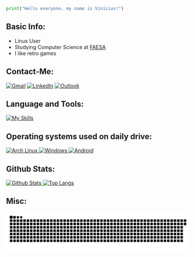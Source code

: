 ```python
print("Hello everyone, my name is Vinícius!")
```
## Basic Info:

- Linux User
- Studying Computer Science at [FAESA](https://www.faesa.br/)
- I like retro games

## Contact-Me:

[![Gmail](https://img.shields.io/badge/Gmail-D14836?style=for-the-badge&logo=gmail&logoColor=white)](mailto:vinicius.cgobbi2004@gmail.com) [![LinkedIn](https://img.shields.io/badge/LinkedIn-0077B5?style=for-the-badge&logo=linkedin&logoColor=white)](https://www.linkedin.com/in/vinicgobbi/) [![Outlook](https://img.shields.io/badge/Microsoft_Outlook-0078D4?style=for-the-badge&logo=microsoft-outlook&logoColor=white)](mailto:vinicius.cgobbi@hotmail.com)

## Language and Tools:

[![My Skills](https://skillicons.dev/icons?i=git,bash,python,js,linux,lua,arduino,vscode,github&theme=light)](https://github.com/vinicgobbi)

## Operating systems used on daily drive:

[![Arch Linux](https://img.shields.io/badge/Arch_Linux-1793D1?style=for-the-badge&logo=arch-linux&logoColor=white) ![Windows](https://img.shields.io/badge/Windows-0078D6?style=for-the-badge&logo=windows&logoColor=white) ![Android](https://img.shields.io/badge/Android-3DDC84?style=for-the-badge&logo=android&logoColor=white)](https://github.com/vinicgobbi)

## Github Stats:

[![Github Stats](https://github-readme-stats-blond-alpha.vercel.app/api?hide_title=false&hide_rank=false&show_icons=true&include_all_commits=true&count_private=true&disable_animations=false&theme=dracula&locale=pt-br&hide_border=false&username=vinicgobbi) ![Top Langs](https://github-readme-stats-blond-alpha.vercel.app/api/top-langs/?username=vinicgobbi&langs_count=15&layout=compact&card_width=400px&theme=dracula)](https://github.com/vinicgobbi)

## Misc:

[!["Snake Animation"](https://raw.githubusercontent.com/Viniciuscgobbi/Viniciuscgobbi/output/github-contribution-grid-snake.svg)](https://github.com/vinicgobbi)

